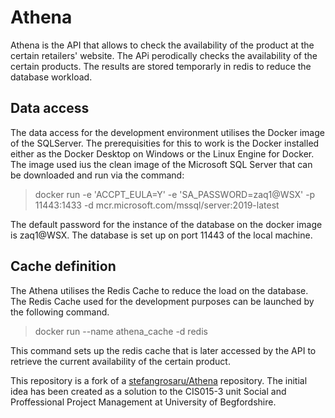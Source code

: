 # Athena
Athena is the API that allows to check the availability of the product at the certain retailers' website.
The APi perodically checks the availability of the certain products. 
The results are stored temporarly in redis to reduce the database workload.
## Data access
The data access for the development environment utilises the Docker image of the SQLServer. 
The prerequisities for this to work is the Docker installed either as the Docker Desktop on Windows or the Linux Engine for Docker.
The image used ius the clean image of the Microsoft SQL Server that can be downloaded and run via the command: 
> docker run -e 'ACCPT_EULA=Y' -e 'SA_PASSWORD=zaq1@WSX' -p 11443:1433 -d mcr.microsoft.com/mssql/server:2019-latest

The default password for the instance of the database on the docker image is zaq1@WSX. The database is set up on port 11443 of the local machine.

## Cache definition
The Athena utilises the Redis Cache to reduce the load on the database. The Redis Cache used for the development purposes can be launched by the following command.
> docker run --name athena_cache -d redis

This command sets up the redis cache that is later accessed by the API to retrieve the current availability of the certain product.

This repository is a fork of a [stefangrosaru/Athena](https://github.com/stefangrosaru/Athena) repository. The initial idea has been created as a solution to the CIS015-3 unit Social and Proffessional Project Management at University of Begfordshire.